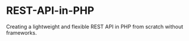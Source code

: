 # REST-API-in-PHP
Creating a lightweight and flexible REST API in PHP from scratch without frameworks.

